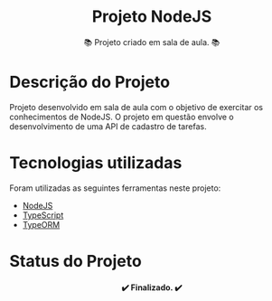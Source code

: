 <h1 align="center">Projeto NodeJS</h1>

<p align="center"> 📚 Projeto criado em sala de aula. 📚</p>

# Descrição do Projeto

Projeto desenvolvido em sala de aula com o objetivo de exercitar os conhecimentos de NodeJS. O projeto em questão envolve o desenvolvimento de uma API de cadastro de tarefas.

# Tecnologias utilizadas

Foram utilizadas as seguintes ferramentas neste projeto:

- [NodeJS](https://nodejs.org/)
- [TypeScript](https://www.typescriptlang.org/)
- [TypeORM](https://typeorm.io/)

# Status do Projeto

<h4 align="center"> 
	✔️  Finalizado.  ✔️
</h4>

